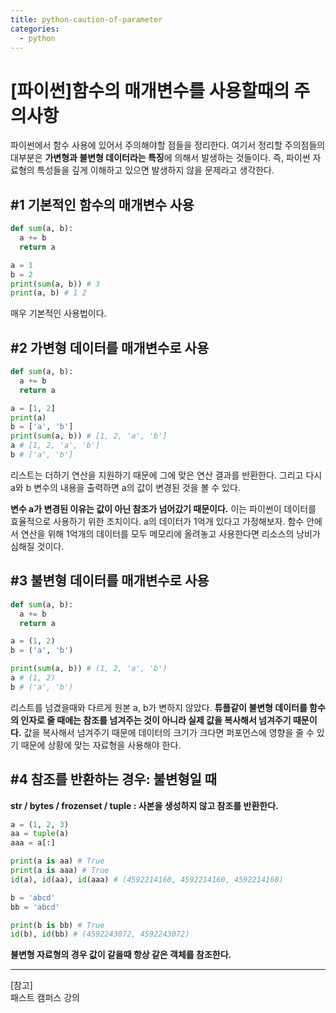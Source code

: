 ```yaml
---
title: python-caution-of-parameter
categories:
  - python
---
```


# [파이썬]함수의 매개변수를 사용할때의 주의사항

파이썬에서 함수 사용에 있어서 주의해야할 점들을 정리한다. 여기서 정리할 주의점들의 대부분은 **가변형과 불변형 데이터라는 특징**에 의해서 발생하는 것들이다. 즉, 파이썬 자료형의 특성들을 깊게 이해하고 있으면 발생하지 않을 문제라고 생각한다.

## #1 기본적인 함수의 매개변수 사용

~~~python
def sum(a, b):
  a += b
  return a

a = 1
b = 2
print(sum(a, b)) # 3
print(a, b) # 1 2
~~~

매우 기본적인 사용법이다. 

## #2 가변형 데이터를 매개변수로 사용

~~~python
def sum(a, b):
  a += b
  return a

a = [1, 2]
print(a)
b = ['a', 'b']
print(sum(a, b)) # [1, 2, 'a', 'b']
a # [1, 2, 'a', 'b']
b # ['a', 'b']
~~~

리스트는 더하기 연산을 지원하기 때문에 그에 맞은 연산 결과를 반환한다. 그리고 다시 a와 b 변수의 내용을 출력하면 a의 값이 변경된 것을 볼 수 있다. 

**변수 a가 변경된 이유는 값이 아닌 참조가 넘어갔기 때문이다.** 이는 파이썬이 데이터를 효율적으로 사용하기 위한 조치이다. a의 데이터가 1억개 있다고 가정해보자. 함수 안에서 연산을 위해 1억개의 데이터를 모두 메모리에 올려놓고 사용한다면 리소스의 낭비가 심해질 것이다. 

## #3 불변형 데이터를 매개변수로 사용

~~~python
def sum(a, b):
  a += b
  return a

a = (1, 2)
b = ('a', 'b')

print(sum(a, b)) # (1, 2, 'a', 'b')
a # (1, 2)
b # ('a', 'b')
~~~

리스트를 넘겼을때와 다르게 원본 a, b가 변하지 않았다. **튜플같이 불변형 데이터를 함수의 인자로 줄 때에는 참조를 넘겨주는 것이 아니라 실제 값을 복사해서 넘겨주기 때문이다.** 값을 복사해서 넘겨주기 때문에 데이터의 크기가 크다면 퍼포먼스에 영향을 줄 수 있기 때문에 상황에 맞는 자료형을 사용해야 한다.

## #4 참조를 반환하는 경우: 불변형일 때

**str / bytes / frozenset / tuple : 사본을 생성하지 않고 참조를 반환한다.**

~~~python 
a = (1, 2, 3)
aa = tuple(a)
aaa = a[:]

print(a is aa) # True
print(a is aaa) # True
id(a), id(aa), id(aaa) # (4592214160, 4592214160, 4592214160)

b = 'abcd'
bb = 'abcd'

print(b is bb) # True
id(b), id(bb) # (4592243072, 4592243072)
~~~

**불변형 자료형의 경우 값이 같을때 항상 같은 객체를 참조한다.**

---
[참고]  
패스트 캠퍼스 강의  
